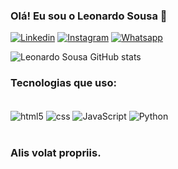 ### Olá! Eu sou o Leonardo Sousa 🤖

[![Linkedin](https://img.shields.io/badge/LinkedIn-0077B5?style=for-the-badge&logo=linkedin&logoColor=white
)](https://www.linkedin.com/in/leonardoSS2)
[![Instagram](https://img.shields.io/badge/Instagram-E4405F?style=for-the-badge&logo=instagram&logoColor=white
)](https://instragram.com/leonardo_2s)
[![Whatsapp](https://img.shields.io/badge/WhatsApp-25D366?style=for-the-badge&logo=whatsapp&logoColor=white
)](https://wa.me/5585997875177)

![Leonardo Sousa GitHub stats](https://github-readme-stats.vercel.app/api?username=LeonardoSSm&show_icons=true&theme=dark)

### Tecnologias que uso:

<div style="display: inline_block"><br/>
    <img align="center" alt="html5" src="https://img.shields.io/badge/HTML5-E34F26?style=for-the-badge&logo=html5&logoColor=white">
    <img align="center" alt="css" src="https://img.shields.io/badge/CSS3-1572B6?style=for-the-badge&logo=css3&logoColor=white">
    <img align="center" alt="JavaScript" src="https://img.shields.io/badge/JavaScript-F7DF1E?style=for-the-badge&logo=javascript&logoColor=black">
    <img align="center" alt="Python" src="https://img.shields.io/badge/Python-14354C?style=for-the-badge&logo=python&logoColor=white">
</div></br>

### Alis volat propriis.
